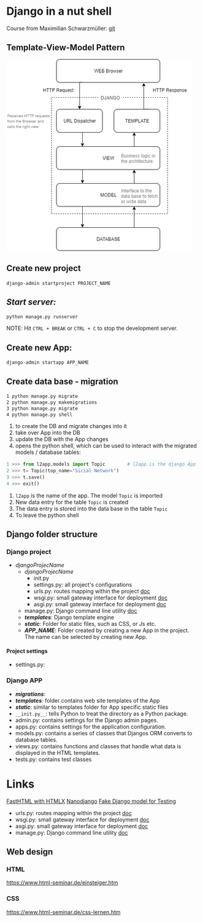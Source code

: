 # Django in a nut shell

Course from Maximilian Schwarzmüller: [git](https://github.com/academind/django-practical-guide-course-code)

## Template-View-Model Pattern

![Model-View-Pattern](img/MVT.png)

## Create new project

```shell
django-admin startproject PROJECT_NAME
```

## *Start server:* 

```shell
python manage.py runserver
```
 
NOTE: Hit `CTRL + BREAK` or `CTRL + C` to stop the development server.


## Create new App:

```shell
django-admin startapp APP_NAME
```

## Create data base - migration

```shell
1 python manage.py migrate
2 python manage.py makemigrations
3 python manage.py migrate
4 python manage.py shell
```

  1. to create the DB and migrate changes into it
  2. take over App into the DB
  3. update the DB with the App changes
  4. opens the python shell, which can be used to interact with the migrated models / database tables:

```python
1 >>> from l2app.models import Topic        # l2app is the django App
2 >>> t= Topic(top_name="Sicial Network")
3 >>> t.save()
4 >>> exit()
```

1. `l2app` is the name of the app. The model `Topic` is imported
2. New data entry for the table `Topic` is created
3. The data entry is stored into the data base in the table `Topic`
4. To leave the python shell


## Django folder structure

### Django project

* _djangoProjecName_
    * _djangoProjecName_
        * init.py
        * settings.py: all project's configurations	
        * urls.py: routes mapping within the project [doc](https://docs.djangoproject.com/en/3.2/topics/http/urls/ )
        * wsgi.py: small gateway interface for deployment [doc](https://docs.djangoproject.com/en/3.2/howto/deployment/wsgi/)
        * asgi.py: small gateway interface for deployment [doc](https://docs.djangoproject.com/en/3.2/howto/deployment/asgi/)
    * manage.py: Django command line utility [doc](https://docs.djangoproject.com/en/3.2/ref/django-admin/)
    * **_templates_**: Django template engine
    * **_static_**: Folder for static files, such as CSS, or Js etc.
    * **_APP_NAME_**: Folder created by creating a new App in the project. The name can be selected by creating new App.

#### Project settings

* settings.py: 

### Django APP
* **_migrations_**:
* **_templates_**: folder contains web site templates of the App
* **_static_**: similar to templates folder for App specific static files
* `__init.py__`: tells Python to treat the directory as a Python package.
* admin.py: contains settings for the Django admin pages.
* apps.py: contains settings for the application configuration.
* models.py: contains a series of classes that Djangos ORM converts to database tables.
* views.py: contains functions and classes that handle what data is displayed in the HTML templates.
* tests.py: contains test classes




# Links

[FastHTML with HTMLX](https://simn.fr/posts/dicthing-django-admin-for-fasthtml)
[Nanodjango](https://radiac.net/blog/2025/01/monkeypatching-django/)
[Fake Django model for Testing](https://www.djangotricks.com/blog/2024/05/generating-fake-django-model-instances-with-factory-boy/)

* urls.py: routes mapping within the project [doc](https://docs.djangoproject.com/en/5.0/topics/http/urls/)
* wsgi.py: small gateway interface for deployment [doc](https://docs.djangoproject.com/en/5.0/howto/deployment/wsgi/)
* asgi.py: small gateway interface for deployment [doc](https://docs.djangoproject.com/en/5.0/howto/deployment/asgi/)
* manage.py: Django command line utility [doc](https://docs.djangoproject.com/en/5.0/ref/django-admin/)

## Web design

### HTML

https://www.html-seminar.de/einsteiger.htm

### CSS

https://www.html-seminar.de/css-lernen.htm